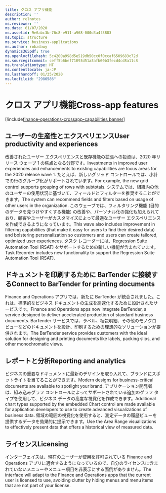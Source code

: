 ```yaml
---
title: クロス アプリ機能
description: ''
author: relnotes
ms.reviewer: ''
ms.date: 01/07/2020
ms.assetid: 9e6abc3b-76c8-e911-a968-000d3a4f3883
ms.topic: structure
ms.service: business-applications
ms.author: robadawy
dynamics365pdf: true
ms.openlocfilehash: 5c4200a998d5e519db50cc0f0ccaf6509683c72d
ms.sourcegitcommit: ceff5b6bef71093d51a3afb60b3fecd4cd8a11c8
ms.translationtype: HT
ms.contentlocale: ja-JP
ms.lasthandoff: 01/25/2020
ms.locfileid: "2986586"
---
```

# <a name="cross-app-features"></a><span data-ttu-id="f31f2-102">クロス アプリ機能</span><span class="sxs-lookup"><span data-stu-id="f31f2-102">Cross-app features</span></span>

[!include[finance-operations-crossapp-capabilities banner](../includes/finance-operations-crossapp-capabilities.md)]

<!--structure start-->
## <a name="user-productivity-and-experiences"></a><span data-ttu-id="f31f2-103">ユーザーの生産性とエクスペリエンス</span><span class="sxs-lookup"><span data-stu-id="f31f2-103">User productivity and experiences</span></span>
<span data-ttu-id="f31f2-104">改善されたユーザー エクスペリエンスと既存機能の拡張への投資は、2020 年リリース ウェーブ 1 の焦点となる分野です。</span><span class="sxs-lookup"><span data-stu-id="f31f2-104">Investments in improved user experiences and enhancements to existing capabilities are focus areas for the 2020 release wave 1.</span></span> <span data-ttu-id="f31f2-105">たとえば、新しいグリッド コントロールでは、小計での行のグループ化がサポートされています。</span><span class="sxs-lookup"><span data-stu-id="f31f2-105">For example, the new grid control supports grouping of rows with subtotals.</span></span> <span data-ttu-id="f31f2-106">システムでは、組織内の他のユーザーの使用状況に基づいて、フィールドとフィルターを推奨することができます。</span><span class="sxs-lookup"><span data-stu-id="f31f2-106">The system can recommend fields and filters based on usage of other users in the organization.</span></span> <span data-ttu-id="f31f2-107">このウェーブでは、フィルタリング機能 (目的のデータを見つけやすくする機能) の改善や、パーソナル化の強化も加えられており、顧客やユーザーがカスタマイズによって最適なユーザー エクスペリエンスを作成できるようになっています。</span><span class="sxs-lookup"><span data-stu-id="f31f2-107">This wave also includes improvement in filtering capabilities (that make it easy for users to find their desired data) and bolstering personalization so customers and users can create tailored, optimized user experiences.</span></span> <span data-ttu-id="f31f2-108">タスク レコーダーには、Regression Suite Automation Tool (RSAT) をサポートするための新しい機能が含まれています。</span><span class="sxs-lookup"><span data-stu-id="f31f2-108">Task Recorder includes new functionality to support the Regression Suite Automation Tool (RSAT).</span></span>

## <a name="connect-to-bartender-for-printing-documents"></a><span data-ttu-id="f31f2-109">ドキュメントを印刷するために BarTender に接続する</span><span class="sxs-lookup"><span data-stu-id="f31f2-109">Connect to BarTender for printing documents</span></span>
<span data-ttu-id="f31f2-110">Finance and Operations アプリでは、新たに BarTender が統合されました。これは、標準的なビジネス ドキュメントの生成を高速化するために設計されたサービスです。</span><span class="sxs-lookup"><span data-stu-id="f31f2-110">Finance and Operations apps now integrate BarTender, a service designed to deliver accelerated production of standard business documents.</span></span> <span data-ttu-id="f31f2-111">BarTender サービスでは、ラベル、梱包明細、その他のモノクロ ビューなどのドキュメントを設計、印刷するための理想的なソリューションが提供されます。</span><span class="sxs-lookup"><span data-stu-id="f31f2-111">The BarTender service provides customers with the ideal solution for designing and printing documents like labels, packing slips, and other monochromatic views.</span></span> 

## <a name="reporting-and-analytics"></a><span data-ttu-id="f31f2-112">レポートと分析</span><span class="sxs-lookup"><span data-stu-id="f31f2-112">Reporting and analytics</span></span>
<span data-ttu-id="f31f2-113">ビジネスの重要なドキュメントに最新のデザインを取り入れて、ブランドにスポットライトを当てることができます。</span><span class="sxs-lookup"><span data-stu-id="f31f2-113">Modern designs for business-critical documents are available to spotlight your brand.</span></span> <span data-ttu-id="f31f2-114">アプリケーション開発者は、組み込みグラフ コントロールによってサポートされている追加のグラフ タイプを使用して、ビジネス データの高度な視覚化を作成できます。</span><span class="sxs-lookup"><span data-stu-id="f31f2-114">Additional chart types supported by the embedded Chart control are made available for application developers to use to create advanced visualizations of business data.</span></span> <span data-ttu-id="f31f2-115">領域の範囲の視覚化を使用すると、測定データの履歴ビューを提供するデータを効果的に提示できます。</span><span class="sxs-lookup"><span data-stu-id="f31f2-115">Use the Area Range visualizations to effectively present data that offers a historical view of measured data.</span></span>

## <a name="licensing"></a><span data-ttu-id="f31f2-116">ライセンス</span><span class="sxs-lookup"><span data-stu-id="f31f2-116">Licensing</span></span>
<span data-ttu-id="f31f2-117">インターフェイスは、現在のユーザーが使用を許可されている Finance and Operations アプリに適合するようになっているので、自分のライセンスに含まれていないメニューやメニュー項目を非表示にする面倒がありません。</span><span class="sxs-lookup"><span data-stu-id="f31f2-117">The interface will adapt to the Finance and Operations apps that the current user is licensed to use, avoiding clutter by hiding menus and menu items that are not part of your license.</span></span>

<!--structure end-->



